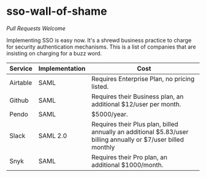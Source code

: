 # sso-wall-of-shame

*Pull Requests Welcome*

Implementing SSO is easy now.  It's a shrewd business practice to charge for security authentication mechanisms.  This is a list of companies that are insisting on charging for a buzz word.

| Service|Implementation|Cost|
| --- |-------------| -----|
| Airtable | SAML | Requires Enterprise Plan, no pricing listed.
| Github | SAML | Requires their Business plan, an additional $12/user per month.
| Pendo | SAML | $5000/year.
| Slack | SAML 2.0 |Requires their Plus plan, billed annually an additional $5.83/user billing annually or $7/user billed monthly|
| Snyk | SAML | Requires their Pro plan, an additional $1000/month.

